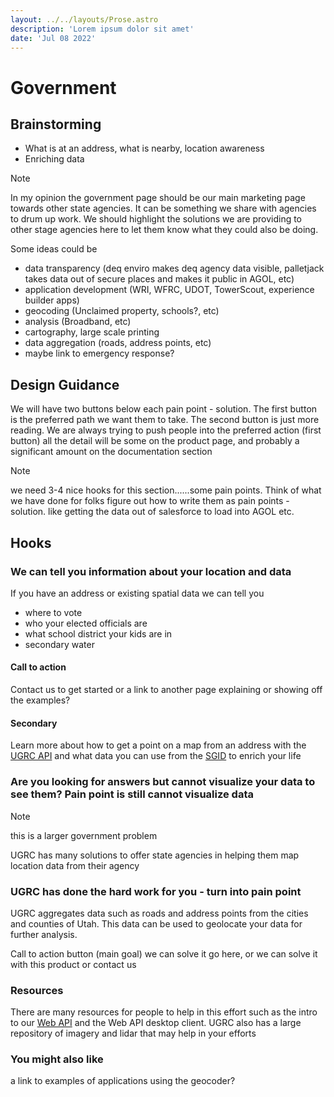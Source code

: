 ```yaml
---
layout: ../../layouts/Prose.astro
description: 'Lorem ipsum dolor sit amet'
date: 'Jul 08 2022'
---
```


# Government

## Brainstorming

- What is at an address, what is nearby, location awareness
- Enriching data

> [!NOTE]
> In my opinion the government page should be our main marketing page towards other state agencies. It can be something we share with agencies to drum up work. We should highlight the solutions we are providing to other stage agencies here to let them know what they could also be doing.
>
> Some ideas could be
>
> - data transparency (deq enviro makes deq agency data visible, palletjack takes data out of secure places and makes it public in AGOL, etc)
> - application development (WRI, WFRC, UDOT, TowerScout, experience builder apps)
> - geocoding (Unclaimed property, schools?, etc)
> - analysis (Broadband, etc)
> - cartography, large scale printing
> - data aggregation (roads, address points, etc)
> - maybe link to emergency response?

## Design Guidance

We will have two buttons below each pain point - solution. The first button is the preferred path we want them to take. The second button is just more reading. We are always trying to push people into the preferred action (first button) all the detail will be some on the product page, and probably a significant amount on the documentation section

> [!NOTE]
> we need 3-4 nice hooks for this section......some pain points. Think of what we have done for folks figure out how to write them as pain points - solution. like getting the data out of salesforce to load into AGOL etc.

## Hooks

### We can tell you information about your location and data

If you have an address or existing spatial data we can tell you

- where to vote
- who your elected officials are
- what school district your kids are in
- secondary water

#### Call to action

Contact us to get started or a link to another page explaining or showing off the examples?

#### Secondary

Learn more about how to get a point on a map from an address with the [UGRC API](/pillars/products/level-1/api.md) and what data you can use from the [SGID](/pillars/products/level-1/sgid.md) to enrich your life

### Are you looking for answers but cannot visualize your data to see them? Pain point is still cannot visualize data

> [!NOTE]
> this is a larger government problem

UGRC has many solutions to offer state agencies in helping them map location data from their agency

### UGRC has done the hard work for you - turn into pain point

UGRC aggregates data such as roads and address points from the cities and counties of Utah. This data can be used to geolocate your data for further analysis.

Call to action button (main goal) we can solve it go here, or we can solve it with this product or contact us

### Resources

There are many resources for people to help in this effort such as the intro to our [Web API](/api.md) and the Web API desktop client. UGRC also has a large repository of imagery and lidar that may help in your efforts

### You might also like

a link to examples of applications using the geocoder?
